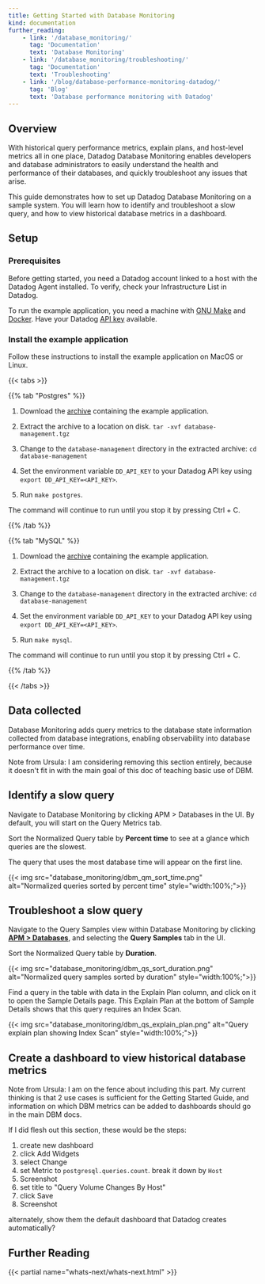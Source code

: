 ```yaml
---
title: Getting Started with Database Monitoring
kind: documentation
further_reading:
    - link: '/database_monitoring/'
      tag: 'Documentation'
      text: 'Database Monitoring'
    - link: '/database_monitoring/troubleshooting/'
      tag: 'Documentation'
      text: 'Troubleshooting'
    - link: '/blog/database-performance-monitoring-datadog/'
      tag: 'Blog'
      text: 'Database performance monitoring with Datadog'
---
```

## Overview

With historical query performance metrics, explain plans, and host-level metrics all in one place, Datadog Database Monitoring enables developers and database administrators to easily understand the health and performance of their databases, and quickly troubleshoot any issues that arise.

This guide demonstrates how to set up Datadog Database Monitoring on a sample system. You will learn how to identify and troubleshoot a slow query, and how to view historical database metrics in a dashboard.

## Setup

### Prerequisites

Before getting started, you need a Datadog account linked to a host with the Datadog Agent installed. To verify, check your Infrastructure List in Datadog.

To run the example application, you need a machine with [GNU Make][1] and [Docker][2]. Have your Datadog [API key][3] available.

### Install the example application

Follow these instructions to install the example application on MacOS or Linux.

{{< tabs >}}

{{% tab "Postgres" %}}

1. Download the [archive][1] containing the example application.

2. Extract the archive to a location on disk. `tar -xvf database-management.tgz`

3. Change to the `database-management` directory in the extracted archive: `cd database-management`

4. Set the environment variable `DD_API_KEY` to your Datadog API key using `export DD_API_KEY=<API_KEY>`.

5. Run `make postgres`.

The command will continue to run until you stop it by pressing Ctrl + C.


[1]: /resources/examples/database-management.tgz
{{% /tab %}}

{{% tab "MySQL" %}}

1. Download the [archive][1] containing the example application.

2. Extract the archive to a location on disk. `tar -xvf database-management.tgz`

3. Change to the `database-management` directory in the extracted archive: `cd database-management`

4. Set the environment variable `DD_API_KEY` to your Datadog API key using `export DD_API_KEY=<API_KEY>`.

5. Run `make mysql`.

The command will continue to run until you stop it by pressing Ctrl + C.


[1]: /resources/examples/database-management.tgz
{{% /tab %}}

{{< /tabs >}}

## Data collected

Database Monitoring adds query metrics to the database state information collected from database integrations, enabling observability into database performance over time.

Note from Ursula: I am considering removing this section entirely, because it doesn't fit in with the main goal of this doc of teaching basic use of DBM.

## Identify a slow query

Navigate to Database Monitoring by clicking APM > Databases in the UI. By default, you will start on the Query Metrics tab.

Sort the Normalized Query table by **Percent time** to see at a glance which queries are the slowest.

The query that uses the most database time will appear on the first line.

{{< img src="database_monitoring/dbm_qm_sort_time.png" alt="Normalized queries sorted by percent time" style="width:100%;">}}

## Troubleshoot a slow query

Navigate to the Query Samples view within Database Monitoring by clicking **[APM > Databases][4]**, and selecting the **Query Samples** tab in the UI.

Sort the Normalized Query table by **Duration**.

{{< img src="database_monitoring/dbm_qs_sort_duration.png" alt="Normalized query samples sorted by duration" style="width:100%;">}}

Find a query in the table with data in the Explain Plan column, and click on it to open the Sample Details page. This Explain Plan at the bottom of Sample Details shows that this query requires an Index Scan.

{{< img src="database_monitoring/dbm_qs_explain_plan.png" alt="Query explain plan showing Index Scan" style="width:100%;">}}

## Create a dashboard to view historical database metrics

Note from Ursula: I am on the fence about including this part. My current thinking is that 2 use cases is sufficient for the Getting Started Guide, and information on which DBM metrics can be added to dashboards should go in the main DBM docs.

If I did flesh out this section, these would be the steps:
1. create new dashboard
2. click Add Widgets
3. select Change
4. set Metric to `postgresql.queries.count`. break it down by `Host`
5. Screenshot
6. set title to "Query Volume Changes By Host"
7. click Save
8. Screenshot

alternately, show them the default dashboard that Datadog creates automatically?

## Further Reading

{{< partial name="whats-next/whats-next.html" >}}

[1]: https://www.gnu.org/software/make/
[2]: https://www.docker.com/
[3]: https://app.datadoghq.com/organization-settings/api-keys
[4]: https://app.datadoghq.com/databases
